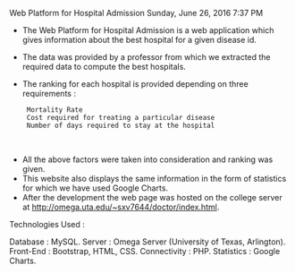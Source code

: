 Web Platform for Hospital Admission
Sunday, June 26, 2016
7:37 PM
 
* The Web Platform for Hospital Admission is a web application which gives information about the best hospital for a given disease id. 
* The data was provided by a professor from which we extracted the required data to compute the best hospitals.
* The ranking for each hospital is provided depending on three requirements :

       Mortality Rate
       Cost required for treating a particular disease
       Number of days required to stay at the hospital
 
* All the above factors were taken into consideration and ranking was given.
* This website also displays the same information in the form of statistics for which we have used Google Charts.
* After the development the web page was hosted on the college server at http://omega.uta.edu/~sxv7644/doctor/index.html.

Technologies Used :

Database : MySQL.
Server : Omega Server (University of Texas, Arlington).
Front-End : Bootstrap, HTML, CSS.
Connectivity : PHP.
Statistics : Google Charts.


